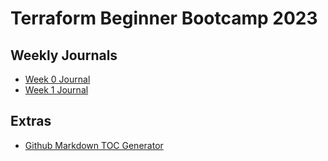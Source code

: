 # Terraform Beginner Bootcamp 2023

## Weekly Journals
- [Week 0 Journal](journal/week0.md)
- [Week 1 Journal](journal/week1.md)


## Extras
- [Github Markdown TOC Generator](https://ecotrust-canada.github.io/markdown-toc/)
